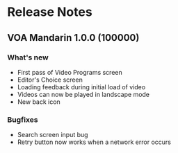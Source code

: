 # Release Notes

## VOA Mandarin 1.0.0 (100000)

### What's new

- First pass of Video Programs screen
- Editor's Choice screen
- Loading feedback during initial load of video
- Videos can now be played in landscape mode
- New back icon

### Bugfixes

- Search screen input bug
- Retry button now works when a network error occurs
